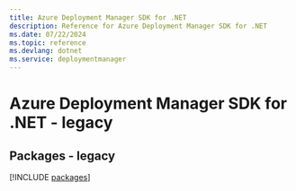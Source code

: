```yaml
---
title: Azure Deployment Manager SDK for .NET
description: Reference for Azure Deployment Manager SDK for .NET
ms.date: 07/22/2024
ms.topic: reference
ms.devlang: dotnet
ms.service: deploymentmanager
---
```

# Azure Deployment Manager SDK for .NET - legacy
## Packages - legacy
[!INCLUDE [packages](deployment-manager-index.md)]